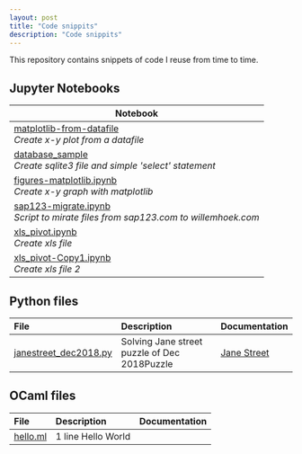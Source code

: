 ```yaml
---
layout: post
title: "Code snippits"
description: "Code snippits"
---
```


This repository contains snippets of code I reuse from time to time.

## Jupyter Notebooks

|Notebook|
|------|
|[matplotlib-from-datafile](https://github.com/whoek/snippits/blob/master/ipynb/matplotlib-from-datafile.ipynb)<br>*Create x-y plot from a datafile*|
|[database_sample](https://github.com/whoek/snippits/blob/master/ipynb/database_sample.ipynb)<br>*Create sqlite3 file and simple 'select' statement*|
|[figures-matplotlib.ipynb](https://github.com/whoek/snippits/blob/master/ipynb/figures-matplotlib.ipynb)<br>*Create x-y graph with matplotlib*|
|[sap123-migrate.ipynb](https://github.com/whoek/snippits/blob/master/ipynb/sap123-migrate.ipynb)<br>*Script to mirate files from sap123.com to willemhoek.com*|
|[xls_pivot.ipynb](https://github.com/whoek/snippits/blob/master/ipynb/xls_pivot.ipynb)<br>*Create xls file*|
|[xls_pivot-Copy1.ipynb](https://github.com/whoek/snippits/blob/master/ipynb/xls_pivot-Copy1.ipynb)<br>*Create xls file 2*|

## Python files

| **File** | **Description** | **Documentation**|
|:--------|:-------------------|----|
|[janestreet_dec2018.py](https://github.com/whoek/snippits/blob/master/py/janestreet_dec2018.py)|Solving Jane street puzzle of Dec 2018Puzzle  |[Jane Street](https://www.janestreet.com/puzzles/block-party-2/)|

## OCaml files

| **File** | **Description** | **Documentation**|
|:--------|:-------------------|----|
|[hello.ml](https://github.com/whoek/snippits/blob/master/ml/hello.ml) | 1 line Hello World |  |

